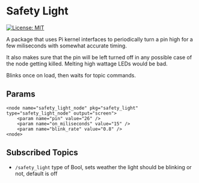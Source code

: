 # Safety Light

[![License: MIT](https://img.shields.io/badge/License-MIT-yellow.svg)](https://opensource.org/licenses/MIT)

A package that uses Pi kernel interfaces to periodically turn a pin high for a few miliseconds with somewhat accurate timing.

It also makes sure that the pin will be left turned off in any possible case of the node getting killed. Melting high wattage LEDs would be bad.

Blinks once on load, then waits for topic commands.

## Params

	<node name="safety_light_node" pkg="safety_light" type="safety_light_node" output="screen">
		<param name="pin" value="26" />
		<param name="on_miliseconds" value="15" />
		<param name="blink_rate" value="0.8" />
	<node>

## Subscribed Topics

 - `/safety_light` type of Bool, sets weather the light should be blinking or not, default is off